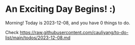 # An Exciting Day Begins! :)

Morning! Today is 2023-12-08, and you have 0 things to do.

Check https://raw.githubusercontent.com/cauliyang/to-do-list/main/todos/2023-12-08.md